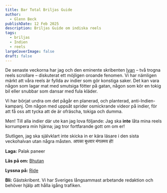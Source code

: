 ```yaml
---
title: Bar Total Briljas Guide
author:
  - Glenn Beck
publishDate: 12 Feb 2025
description: Briljas Guide om indiska reels
tags:
  - briljas
  - Indien
  - reels
largeCoverImage: false
draft: false
---
```

De senaste veckorna har jag och den eminente skribenten [Ivan](https://bartotal.se/redaktionen/ivan/) – två trogna reels scrollare – diskuterat ett möjligen oroande fenomen. Vi har nämligen märkt att våra reels är fyllda av indier som gör konstiga saker. Det kan vara någon som lagar mat med smutsiga fötter på gatan, någon som kör en tokig bil eller snubbar som dansar med fula kläder. 

Vi har börjat undra om det pågår en planerad, och planterad, anti-Indien-kampanj. Om någon med uppsåt sprider osmickrande videor på indier, för att få oss att tycka att de är ofräscha, tokiga och dumma. 

Men! Till alla indier där ute kan jag lova följande: Jag ska **inte** låta mina reels korrumpera min hjärna; jag tror fortfarande gott om om er! 

Slutligen, jag ska självklart inte skicka in er kära läsare i den sista veckohalvan utan några måsten. आपका बुधवार मंगलमय हो!

**Laga:** Palak paneer

**Läs på om:** [Bhutan](https://time.com/7204652/gelephu-mindfulness-city-bhutan-economy/)

**Lyssna på:** [Ride](https://open.spotify.com/track/0oxoJu918tKRk4lVweP4WS?si=978c5e8af2ee4801)

**Bli:** Gästskribent. Vi har Sveriges långsammast arbetande redaktion och behöver hjälp att hålla igång trafiken.
